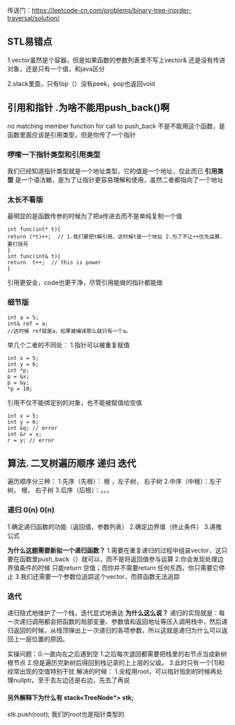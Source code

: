传送门：https://leetcode-cn.com/problems/binary-tree-inorder-traversal/solution/
##  STL易错点
1.vector虽然是个容器，但是如果函数的参数列表里不写上vector<int>&  还是没有传进对象，还是只有一个值，和java区分

 2.stack里面，只有top（）没有peek，pop也返回void
	
## 引用和指针 .为啥不能用push_back()啊
no matching member function for call to push_back
不是不能用这个函数，是函数里面应该是引用类型，但是你传了一个指针
### 啰嗦一下指针类型和引用类型
我们已经知道指针类型就是一个地址类型，它的值是一个地址，仅此而已
__引用类型__ 是一个语法糖，是为了让指针更容易理解和使用，虽然二者都指向了一个地址
### 太长不看版
最明显的是函数传参的时候为了把a传进去而不是单纯复制一个值
```
int func(int* t){
return (*t)++;  // 1.我们要把t解引用，这时候t是一个地址 2.为了不让++优先运算，要打括号 
}
int func(int& t){
return  t++;  // this is power
}
```
引用更安全，code也更干净，尽管引用能做的指针都能做
### 细节版
```
int a = 5;
int& ref = a;
//这时候 ref就是a，如果被编译那么就只有一个a。
```
举几个二者的不同处：
1.指针可以被重复赋值
```
int x = 5;
int y = 6;
int *p;
p = &x;
p = &y;
*p = 10;
```
引用不仅不能绑定别的对象，也不能被赋值给空值
```
int x = 5;
int y = 6;
int &q; // error
int &r = x;
r = y; // error 
```

## 算法. 二叉树遍历顺序  递归 迭代
遍历顺序分三种：
1.先序（先根）： 根 ，左子树， 右子树
2.中序（中根）：左子树， 根， 右子树
3.后序（后根）：。。。
### 递归 0(n) 0(n)
1.确定递归函数的功能（返回值，参数列表）
2.确定边界值（终止条件）
3.递推公式

__为什么这题需要新拟一个递归函数？__
1.需要在重复递归的过程中组装vector，这只要在函数里push_back（）就可以，而不是将返回值参与运算
2.你会发现处理边界值条件的时候 只能return 空值；而你并不需要return 任何东西，你只需要它停止
3.我们还需要一个参数位追踪这个vector，而原函数无法追踪
 
### 迭代
递归隐式地维护了一个栈，迭代显式地表达
__为什么这么说？__
递归的实现就是：每一次递归调用都会把函数的局部变量、参数值和返回地址等压入调用栈中，然后递归返回的时候，从栈顶弹出上一次递归的各项参数，所以这就是递归为什么可以返回上一层位置的原因。

实操问题：0.一直向左之后遇到空
	1.之后每次退回都需要把栈里的右节点当成新树根节点
	2.但是遍历完新树后得回到栈记录的上上层的父级。
	3.此时只有一个[1]和经常出现的空值特别干扰
解决的时候：
  1.全程用root，可以指针指到的时候再处理nullptr。至于去左边还是右边，先去了再说

####  另外解释下为什么有 stack<TreeNode*> stk;
stk.push(root); 我们的root也是指针类型的
